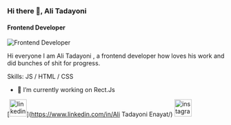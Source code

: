 ### Hi there 👋, Ali Tadayoni
#### Frontend Developer
![Frontend Developer](https://media.licdn.com/dms/image/D4D16AQExo28lLzrYvg/profile-displaybackgroundimage-shrink_350_1400/0/1711481254183?e=1727308800&v=beta&t=vDycySddra2fG_HygU9DfGz4o-xFMIa_q0W_6nhxhog)

Hi everyone I am Ali Tadayoni , a frontend developer how loves his work and did bunches of shit for progress.

Skills:  JS / HTML / CSS

- 🔭 I’m currently working on Rect.Js 


[<img src='https://cdn.jsdelivr.net/npm/simple-icons@3.0.1/icons/linkedin.svg' alt='linkedin' height='40'>](https://www.linkedin.com/in/Ali Tadayoni Enayat/)  [<img src='https://cdn.jsdelivr.net/npm/simple-icons@3.0.1/icons/instagram.svg' alt='instagram' height='40'>](https://www.instagram.com/alienayat2005/)  


